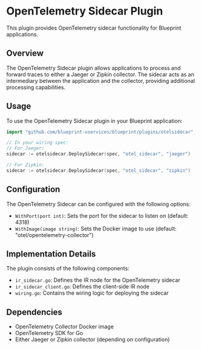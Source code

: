 # OpenTelemetry Sidecar Plugin

This plugin provides OpenTelemetry sidecar functionality for Blueprint applications.

## Overview

The OpenTelemetry Sidecar plugin allows applications to process and forward traces to either a Jaeger or Zipkin collector. The sidecar acts as an intermediary between the application and the collector, providing additional processing capabilities.

## Usage

To use the OpenTelemetry Sidecar plugin in your Blueprint application:

```go
import "github.com/blueprint-uservices/blueprint/plugins/otelsidecar"

// In your wiring spec:
// For Jaeger:
sidecar := otelsidecar.DeploySidecar(spec, "otel_sidecar", "jaeger")

// For Zipkin:
sidecar := otelsidecar.DeploySidecar(spec, "otel_sidecar", "zipkin")
```

## Configuration

The OpenTelemetry Sidecar can be configured with the following options:

- `WithPort(port int)`: Sets the port for the sidecar to listen on (default: 4318)
- `WithImage(image string)`: Sets the Docker image to use (default: "otel/opentelemetry-collector")

## Implementation Details

The plugin consists of the following components:

- `ir_sidecar.go`: Defines the IR node for the OpenTelemetry sidecar
- `ir_sidecar_client.go`: Defines the client-side IR node
- `wiring.go`: Contains the wiring logic for deploying the sidecar

## Dependencies

- OpenTelemetry Collector Docker image
- OpenTelemetry SDK for Go
- Either Jaeger or Zipkin collector (depending on configuration) 